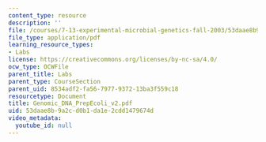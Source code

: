```yaml
---
content_type: resource
description: ''
file: /courses/7-13-experimental-microbial-genetics-fall-2003/53daae8b9a2cd0b1da1e2cdd1479674d_Genomic_DNA_PrepEcoli_v2.pdf
file_type: application/pdf
learning_resource_types:
- Labs
license: https://creativecommons.org/licenses/by-nc-sa/4.0/
ocw_type: OCWFile
parent_title: Labs
parent_type: CourseSection
parent_uid: 8534adf2-fa56-7977-9372-13ba3f559c18
resourcetype: Document
title: Genomic_DNA_PrepEcoli_v2.pdf
uid: 53daae8b-9a2c-d0b1-da1e-2cdd1479674d
video_metadata:
  youtube_id: null
---
```

